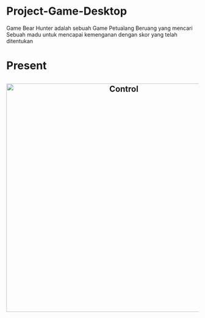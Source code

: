 # Project-Game-Desktop
Game Bear Hunter adalah sebuah Game Petualang Beruang yang mencari Sebuah madu untuk mencapai kemenganan dengan skor yang telah ditentukan

# Present
<h2 align="center">
  <img src="https://github.com/ilhamadmin7/Project-Game-Desktop/tree/main/Present/Control.png" alt="Control" width="600px" />
  <br>
</h2>
